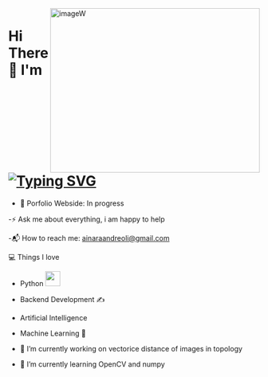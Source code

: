 <img align="right" src="https://github.com/ABAN26/ABAN26/issues/2" alt="imageW" width="420" height="330"> 

# Hi There 👋 I'm [![Typing SVG](https://readme-typing-svg.demolab.com?font=Fira+Code&pause=1000&vCenter=true&width=420&lines=Developer+;Pythonist;Problem+solver)](https://git.io/typing-svg)
   - 🎯 Porfolio Webside: In progress
     
   -⚡ Ask me about everything, i am happy to help
    
   -📬 How to reach me: ainaraandreoli@gmail.com

💻 Things I love

   - Python <img src= "https://media.tenor.com/romAj7qNotkAAAAM/typing.gif"  width="30">
   - Backend Development ✍️
   - Artificial Intelligence
   - Machine Learning 🧐



- 🔭 I’m currently working on  vectorice distance of images in topology  
- 🌱 I’m currently learning OpenCV and numpy
